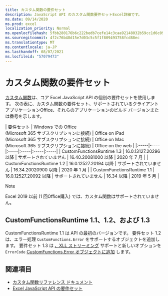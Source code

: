 ```yaml
---
title: カスタム関数の要件セット
description: JavaScript API のカスタム関数要件セットExcel詳細です。
ms.date: 09/14/2020
ms.prod: excel
localization_priority: Normal
ms.openlocfilehash: 5fbb280176b6c222bedb7cefe14c3caa92148032b59cc1d6c0942dde1f52a3aa
ms.sourcegitcommit: 4f2c76b48d15e7d03c5c5f1f809493758fcd88ec
ms.translationtype: MT
ms.contentlocale: ja-JP
ms.lasthandoff: 08/07/2021
ms.locfileid: "57079473"
---
```

# <a name="custom-functions-requirement-sets"></a>カスタム関数の要件セット

[カスタム関数](custom-functions-overview.md)は、コア Excel JavaScript API の個別の要件セットを使用します。 次の表に、カスタム関数の要件セット、サポートされているクライアント アプリケーションOffice、それらのアプリケーションのビルド バージョンまたは番号を示します。

|  要件セット  |  Windows での Office<br>(Microsoft 365 サブスクリプションに接続)  |  Office on iPad<br>(Microsoft 365 サブスクリプションに接続)  |  Office on Mac<br>(Microsoft 365 サブスクリプションに接続)  | Office on the web |
|:-----|-----|:-----|:-----|:-----|:-----|
| CustomFunctionsRuntime 1.3 | 16.0.13127.20296 以降 | サポートされていません | 16.40.20081000 以降 | 2020 年 7 月 |
| CustomFunctionsRuntime 1.2 | 16.0.12527.20194 以降 | サポートされていません | 16.34.20020900 以降 | 2020 年 1 月 |
| CustomFunctionsRuntime 1.1 | 16.0.12527.20092 以降 | サポートされていません | 16.34 以降 | 2019 年 5 月 |

> [!NOTE]
> Excel 2019 以前 (1 回Office購入) では、カスタム関数はサポートされていません。

## <a name="customfunctionsruntime-11-12-and-13"></a>CustomFunctionsRuntime 1.1、1.2、および 1.3

CustomFunctionsRuntime 1.1 は API の最初のバージョンです。 要件セット 1.2 は、エラー処理 `CustomFunctions.Error` をサポートするオブジェクトを追加します。 要件セット 1.3 は [、XLL ストリーミング](make-custom-functions-compatible-with-xll-udf.md#custom-function-behavior-for-xll-compatible-functions) サポートと新しいオプションを `ErrorCode` [CustomFunctions.Error オブジェクトに追加](/javascript/api/custom-functions-runtime/customfunctions.error) します。 

## <a name="see-also"></a>関連項目

- [カスタム関数リファレンス ドキュメント](/javascript/api/custom-functions-runtime)
- [Excel JavaScript API の要件セット](../reference/requirement-sets/excel-api-requirement-sets.md)
